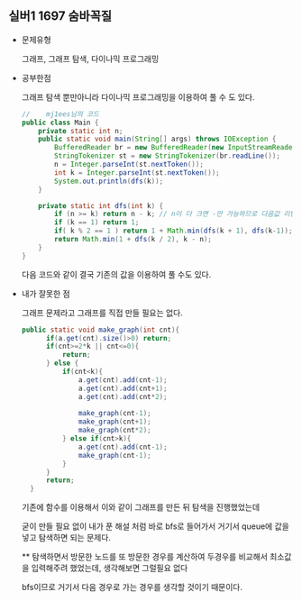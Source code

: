 ## 실버1 1697 숨바꼭질

- 문제유형

  그래프, 그래프 탐색, 다이나믹 프로그래밍

- 공부한점

  그래프 탐색 뿐만아니라 다이나믹 프로그래밍을 이용하여 풀 수 도 있다.


  ```java
  //	mj1ees님의 코드
  public class Main {
      private static int n;
      public static void main(String[] args) throws IOException {
          BufferedReader br = new BufferedReader(new InputStreamReader(System.in));
          StringTokenizer st = new StringTokenizer(br.readLine());
          n = Integer.parseInt(st.nextToken());
          int k = Integer.parseInt(st.nextToken());
          System.out.println(dfs(k));
      }
  
      private static int dfs(int k) {
          if (n >= k) return n - k; // n이 더 크면 -만 가능하므로 다음값 리턴
          if (k == 1) return 1;
          if( k % 2 == 1 ) return 1 + Math.min(dfs(k + 1), dfs(k-1));
          return Math.min(1 + dfs(k / 2), k - n);
      }
  }
  ```

  다음 코드와 같이 결국 기존의 값을 이용하여 풀 수도 있다. 
  
- 내가 잘못한 점

  그래프 문제라고 그래프를 직접 만들 필요는 없다.


  ```java
  public static void make_graph(int cnt){
	    if(a.get(cnt).size()>0) return;
	    if(cnt>=2*k || cnt<=0){
	        return;
	    } else {
    	    if(cnt<k){
    	        a.get(cnt).add(cnt-1);
    	        a.get(cnt).add(cnt+1);
    	        a.get(cnt).add(cnt*2);
    	        
    	        make_graph(cnt-1);
    	        make_graph(cnt+1);
    	        make_graph(cnt*2);
    	    } else if(cnt>k){
    	        a.get(cnt).add(cnt-1);
    	        make_graph(cnt-1);
    	    }
	    }
	    return;
	}
  ```

  기존에 함수를 이용해서 이와 같이 그래프를 만든 뒤 탐색을 진행했었는데

  굳이 만들 필요 없이 내가 푼 해설 처럼 바로 bfs로 들어가서 거기서 queue에 값을 넣고 탐색하면 되는 문제다.


  ** 탐색하면서 방문한 노드를 또 방문한 경우를 계산하여 두경우를 비교해서 최소값을 입력해주려 했었는데, 생각해보면 그럴필요 없다

  bfs이므로 거기서 다음 경우로 가는 경우를 생각할 것이기 때문이다.
